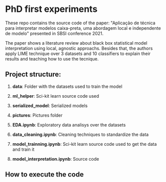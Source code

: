 # PhD first experiments
These repo contains the source code of the paper: "Aplicação de técnica para 
interpretar modelos caixa-preta, uma abordagem local e independente 
de modelo" presented in SBSI conference 2021.

The paper shows a literature review about black box statistical model 
interpretation using local, agnostic approachs. Besides that, the authors 
apply LIME technique over 3 datasets and 10 classifiers to explain 
their results and teaching how to use the tecnique.


## Project structure:
1. **data**: Folder with the datasets used to train the model

2. **ml_helper**: Sci-kit learn source code used

3. **serialized_model**: Serialized models

4. **pictures**:  Pictures folder

5. **EDA.ipynb**: Exploratory data analisys over the datasets

6. **data_cleaning.ipynb**: Cleaning techniques to standardize the data

7. **model_trainning.ipynb**: Sci-kit learn source code used to get the data and train it

8. **model_interpretation.ipynb**: Source code


## How to execute the code

